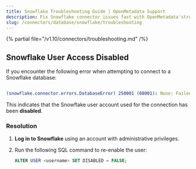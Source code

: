 ```yaml
---
title: Snowflake Troubleshooting Guide | OpenMetadata Support
description: Fix Snowflake connector issues fast with OpenMetadata'stroubleshooting guide. Get solutions for common problems, error codes, and connection failures.
slug: /connectors/database/snowflake/troubleshooting
---
```


{% partial file="/v1.10/connectors/troubleshooting.md" /%}

## Snowflake User Access Disabled

If you encounter the following error when attempting to connect to a Snowflake database:

```yaml

(snowflake.connector.errors.DatabaseError) 250001 (08001): None: Failed to connect to DB: <your-account>.snowflakecomputing.com:443. User access disabled. Contact your local system administrator.

```

This indicates that the Snowflake user account used for the connection has been **disabled**.


### Resolution

1. **Log in to Snowflake** using an account with administrative privileges.
2. Run the following SQL command to re-enable the user:

   ```sql
   ALTER USER <username> SET DISABLED = FALSE;
    ```
